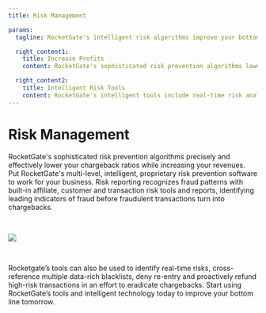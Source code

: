 ```yaml
---
title: Risk Management

params:
  tagline: RocketGate's intelligent risk algorithms improve your bottom line.

  right_content1:
    title: Increase Profits
    content: RocketGate's sophisticated risk prevention algorithms lower chargebacks and increase revenue.

  right_content2:
    title: Intelligent Risk Tools
    content: RocketGate's intelligent tools include real-time risk analysis, black/whitelists cross referencing and more.
---
```


# Risk Management

RocketGate's sophisticated risk prevention algorithms precisely and effectively lower your chargeback ratios while increasing your revenues. Put RocketGate's multi-level, intelligent, proprietary risk prevention software to work for your business. Risk reporting recognizes fraud patterns with built-in affiliate, customer and transaction risk tools and reports, identifying leading indicators of fraud before fraudulent transactions turn into chargebacks.

<br />

![](/images/profitability.jpg)

<br />

Rocketgate’s tools can also be used to identify real-time risks, cross-reference multiple data-rich blacklists, deny re-entry and proactively refund high-risk transactions in an effort to eradicate chargebacks. Start using RocketGate’s tools and intelligent technology today to improve your bottom line tomorrow.
